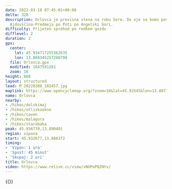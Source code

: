 ```yaml
---
date: 2022-03-18 07:45:01+00:00
delta: 320
description: Orlovca je previsna stena na robu Gore. Do nje se bomo povzpeli s ceste
  Ajdovščina-Predmeja po Poti po Angelski Gori.
difficulty: Prijeten sprehod po redkem gozdu
difflevel: 2
duration: 2
gpx:
  center:
    lat: 45.934717255362635
    lon: 13.888345257288798
  file: Orlovca.gpx
  modified: 1647591261
  zoom: 16
height: 860
layout: structured
lead: M_20220308_102457.jpg
maplink: https://www.opencyclemap.org/?zoom=16&lat=45.93545&lon=13.88715&layers=B0000
name: Orlovca
nearby:
- /hikes/dolskimaj
- /hikes/otliskookno
- /hikes/caven
- /hikes/malagora
- /hikes/starababa
peak: 45.936770,13.890401
region: vipava
start: 45.932677,13.886372
timing:
- 'Vzpon: 1 ura'
- 'Spust: 45 minut'
- 'Skupaj: 2 uri'
title: Orlovca
video: https://www.relive.cc/view/vNOPoPQZNYv/
---
```

{{<hike-details description="yes">}}
